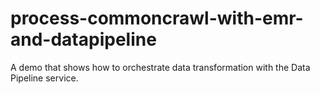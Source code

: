 # process-commoncrawl-with-emr-and-datapipeline
A demo that shows how to orchestrate data transformation with the Data Pipeline service.

